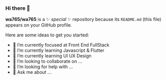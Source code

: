 ### Hi there 👋

**wa765/wa765** is a ✨ _special_ ✨ repository because its `README.md` (this file) appears on your GitHub profile.

Here are some ideas to get you started:

- 🔭 I’m currently focused at Front End FullStack
- 🌱 I’m currently learning Javascript & Flutter
- 🌱 I’m currently learning UI UX Design
- 👯 I’m looking to collaborate on ...
- 🤔 I’m looking for help with ...
- 💬 Ask me about ...

